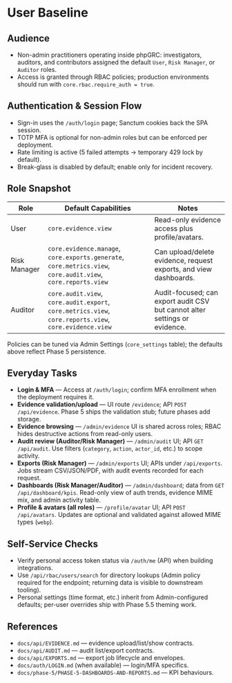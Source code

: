 # User Baseline

## Audience
- Non-admin practitioners operating inside phpGRC: investigators, auditors, and
  contributors assigned the default `User`, `Risk Manager`, or `Auditor` roles.
- Access is granted through RBAC policies; production environments should run
  with `core.rbac.require_auth = true`.

## Authentication & Session Flow
- Sign-in uses the `/auth/login` page; Sanctum cookies back the SPA session.
- TOTP MFA is optional for non-admin roles but can be enforced per deployment.
- Rate limiting is active (5 failed attempts → temporary 429 lock by default).
- Break-glass is disabled by default; enable only for incident recovery.

## Role Snapshot
| Role | Default Capabilities | Notes |
| --- | --- | --- |
| User | `core.evidence.view` | Read-only evidence access plus profile/avatars. |
| Risk Manager | `core.evidence.manage`, `core.exports.generate`, `core.metrics.view`, `core.audit.view`, `core.reports.view` | Can upload/delete evidence, request exports, and view dashboards. |
| Auditor | `core.audit.view`, `core.audit.export`, `core.metrics.view`, `core.reports.view`, `core.evidence.view` | Audit-focused; can export audit CSV but cannot alter settings or evidence. |

Policies can be tuned via Admin Settings (`core_settings` table); the defaults
above reflect Phase 5 persistence.

## Everyday Tasks
- **Login & MFA** — Access at `/auth/login`; confirm MFA enrollment when the
  deployment requires it.
- **Evidence validation/upload** — UI route `/evidence`; API
  `POST /api/evidence`. Phase 5 ships the validation stub; future phases add
  storage.
- **Evidence browsing** — `/admin/evidence` UI is shared across roles; RBAC
  hides destructive actions from read-only users.
- **Audit review (Auditor/Risk Manager)** — `/admin/audit` UI; API
  `GET /api/audit`. Use filters (`category`, `action`, `actor_id`, etc.) to
  scope activity.
- **Exports (Risk Manager)** — `/admin/exports` UI; APIs under `/api/exports`.
  Jobs stream CSV/JSON/PDF, with audit events recorded for each request.
- **Dashboards (Risk Manager/Auditor)** — `/admin/dashboard`; data from
  `GET /api/dashboard/kpis`. Read-only view of auth trends, evidence MIME mix,
  and admin activity table.
- **Profile & avatars (all roles)** — `/profile/avatar` UI; API
  `POST /api/avatars`. Updates are optional and validated against allowed MIME
  types (`webp`).

## Self-Service Checks
- Verify personal access token status via `/auth/me` (API) when building
  integrations.
- Use `/api/rbac/users/search` for directory lookups (Admin policy required for
  the endpoint; returning data is visible to downstream tooling).
- Personal settings (time format, etc.) inherit from Admin-configured defaults;
  per-user overrides ship with Phase 5.5 theming work.

## References
- `docs/api/EVIDENCE.md` — evidence upload/list/show contracts.
- `docs/api/AUDIT.md` — audit list/export contracts.
- `docs/api/EXPORTS.md` — export job lifecycle and envelopes.
- `docs/auth/LOGIN.md` (when available) — login/MFA specifics.
- `docs/phase-5/PHASE-5-DASHBOARDS-AND-REPORTS.md` — KPI behaviours.

